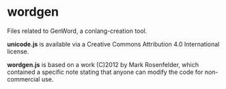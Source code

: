 # wordgen
Files related to GenWord, a conlang-creation tool.


__unicode.js__ is available via a Creative Commons Attribution 4.0 International license.

__wordgen.js__ is based on a work (C)2012 by Mark Rosenfelder, which contained a specific note stating that anyone can modify the code for non-commercial use.
